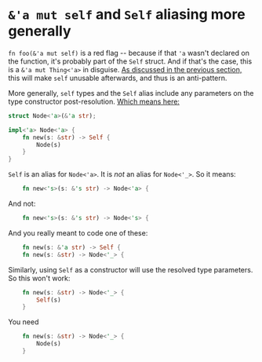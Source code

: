 # `&'a mut self` and `Self` aliasing more generally

`fn foo(&'a mut self)` is a red flag -- because if that `'a` wasn't declared on the function,
it's probably part of the `Self` struct.  And if that's the case, this is a `&'a mut Thing<'a>`
in disguise.  [As discussed in the previous section,](./pf-borrow-forever.md) this will make
`self` unusable afterwards, and thus is an anti-pattern.

More generally, `self` types and the `Self` alias include any parameters on the type constructor post-resolution.
[Which means here:](https://play.rust-lang.org/?version=stable&mode=debug&edition=2021&gist=a46b294ec613acda99767069a744c488)
```rust
struct Node<'a>(&'a str);

impl<'a> Node<'a> {
    fn new(s: &str) -> Self {
        Node(s)
    }
}
```

`Self` is an alias for `Node<'a>`.  It is *not* an alias for `Node<'_>`.  So it means:
```rust
    fn new<'s>(s: &'s str) -> Node<'a> {
```
And not:
```rust
    fn new<'s>(s: &'s str) -> Node<'s> {
```
And you really meant to code one of these:
```rust
    fn new(s: &'a str) -> Self {
    fn new(s: &str) -> Node<'_> {
```

Similarly, using `Self` as a constructor will use the resolved type parameters.  So this won't work:
```rust
    fn new(s: &str) -> Node<'_> {
        Self(s)
    }
```
You need
```rust
    fn new(s: &str) -> Node<'_> {
        Node(s)
    }
```

